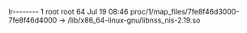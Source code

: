 lr-------- 1 root root 64 Jul 19 08:46 proc/1/map_files/7fe8f46d3000-7fe8f46d4000 -> /lib/x86_64-linux-gnu/libnss_nis-2.19.so
